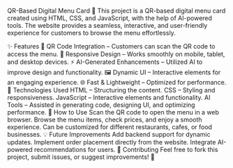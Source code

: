 QR-Based Digital Menu Card 🚀
This project is a QR-based digital menu card created using HTML, CSS, and JavaScript, with the help of AI-powered tools. The website provides a seamless, interactive, and user-friendly experience for customers to browse the menu effortlessly.

✨ Features
📱 QR Code Integration – Customers can scan the QR code to access the menu.
🎨 Responsive Design – Works smoothly on mobile, tablet, and desktop devices.
⚡ AI-Generated Enhancements – Utilized AI to improve design and functionality.
🖼 Dynamic UI – Interactive elements for an engaging experience.
🌐 Fast & Lightweight – Optimized for performance.
📌 Technologies Used
HTML – Structuring the content.
CSS – Styling and responsiveness.
JavaScript – Interactive elements and functionality.
AI Tools – Assisted in generating code, designing UI, and optimizing performance.
🚀 How to Use
Scan the QR code to open the menu in a web browser.
Browse the menu items, check prices, and enjoy a smooth experience.
Can be customized for different restaurants, cafes, or food businesses.
💡 Future Improvements
Add backend support for dynamic updates.
Implement order placement directly from the website.
Integrate AI-powered recommendations for users.
🤝 Contributing
Feel free to fork this project, submit issues, or suggest improvements! 🚀
